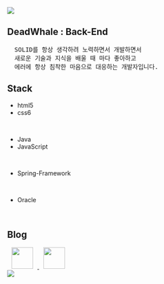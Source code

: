 
<img   src="https://capsule-render.vercel.app/api?type=waving&color=auto&height=200&section=header&text=DeadWhale&fontSize=40&animation=fadeIn&fontAlignY=38&descAlignY=51&descAlign=62">



## DeadWhale : Back-End
<pre>
  SOLID를 항상 생각하려 노력하면서 개발하면서 
  새로운 기술과 지식을 배울 때 마다 좋아하고
  에러에 항상 침착한 마음으로 대응하는 개발자입니다.
</pre>
## Stack
- html5
- css6
<br>

- Java 
- JavaScript
<br>

- Spring-Framework
<br>

- Oracle
<br>


## Blog

<a href="https://velog.io/@disdos0928" style="border-radius : 25px;">
    <img  src="https://velog.velcdn.com/images/kim-mg/post/b6928585-e245-4e5f-b878-0bbf278e5886/velog_logo.png" 
       style="witdh:100px; height : 50px;  margin-left : 10px; margin-right : 10px; "/>
</a>
<a href="https://deadwhale.notion.site/dc572a2b5f744015842229fbae371bbc" style="border-radius : 25px;">
    <img  src="https://velog.velcdn.com/images/disdos0928/post/3a04c8d2-df50-4156-9818-acc022c99d3a/image.png" 
       style="witdh:100px; height : 50px;  margin-left : 10px; margin-right : 10px; "/>
</a>
<br>
  <a href="https://hits.seeyoufarm.com">
      <img src="https://hits.seeyoufarm.com/api/count/incr/badge.svg?url=https%3A%2F%2Fgithub.com%2FWhale0928%2Fhit-counter&count_bg=%2394D365&title_bg=%2300663C&icon=microstrategy.svg&icon_color=%23E7E7E7&title=toDay&edge_flat=true"/>
  </a>
  

